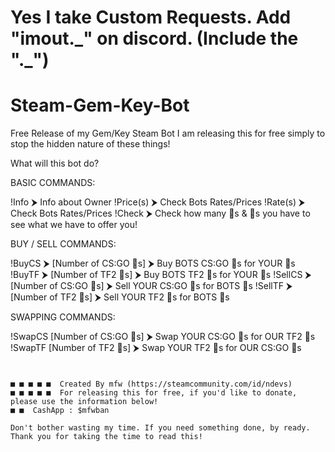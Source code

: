 # Yes I take Custom Requests. Add "imout.\_" on discord. (Include the "._")


# Steam-Gem-Key-Bot
Free Release of my Gem/Key Steam Bot
I am releasing this for free simply to stop the hidden nature of these things!

What will this bot do?

BASIC COMMANDS:

!Info ⮞ Info about Owner
!Price(s) ⮞ Check Bots Rates/Prices
!Rate(s) ⮞ Check Bots Rates/Prices
!Check ⮞ Check how many 🔑s & 💎s you have to see what we have to offer you!

BUY / SELL COMMANDS:

!BuyCS ⮞ [Number of CS:GO 🔑s] ⮞ Buy BOTS CS:GO 🔑s for YOUR 💎s
!BuyTF ⮞ [Number of TF2 🔑s] ⮞ Buy BOTS TF2 🔑s for YOUR 💎s
!SellCS ⮞ [Number of CS:GO 🔑s] ⮞ Sell YOUR CS:GO 🔑s for BOTS 💎s
!SellTF ⮞ [Number of TF2 🔑s] ⮞ Sell YOUR TF2 🔑s for BOTS 💎s

SWAPPING COMMANDS:

!SwapCS [Number of CS:GO 🔑s] ⮞ Swap YOUR CS:GO 🔑s for OUR TF2 🔑s
!SwapTF [Number of TF2 🔑s] ⮞ Swap YOUR TF2 🔑s for OUR CS:GO 🔑s


~~~~~~~~~~~~~~~~~~~~~~~~~~~~~~~~~~~~~~~~~~~~~~~~~~~~~~~~~~~~~~~~~~~~~~~~~~~~~~~~~~~~~~~~~~~~~~~~~~~~~~~~~~~~~~~~~~~~~~~~~~~~~~~~~~~~~~~~


■ ■ ■ ■ ■  Created By mfw (https://steamcommunity.com/id/ndevs)
■ ■ ■ ■ ■  For releasing this for free, if you'd like to donate, please use the information below!
■ ■  CashApp : $mfwban

Don't bother wasting my time. If you need something done, by ready. 
Thank you for taking the time to read this!
